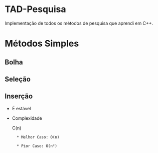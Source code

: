 # TAD-Pesquisa
Implementação de todos os métodos de pesquisa que aprendi em C++.

# Métodos Simples
## Bolha
## Seleção
## Inserção
* É estável
* Complexidade
    
    C(n)

        * Melhor Caso: O(n)

        * Pior Caso: O(n²)
